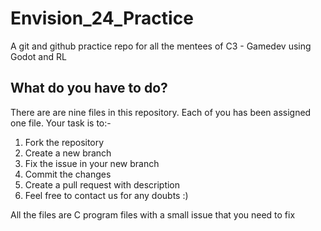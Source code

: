# Envision_24_Practice
A git and github practice repo for all the mentees of C3 - Gamedev using Godot and RL

## What do you have to do?
There are are nine files in this repository. Each of you has been assigned one file. Your task is to:-

1. Fork the repository
2. Create a new branch
3. Fix the issue in your new branch
4. Commit the changes
5. Create a pull request with description
6. Feel free to contact us for any doubts :)

All the files are C program files with a small issue that you need to fix

